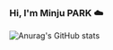 ### Hi, I'm Minju PARK ☁️
![Anurag's GitHub stats](https://github-readme-stats.vercel.app/api?username=minju1459&show_icons=true&theme=gruvbox_light)

